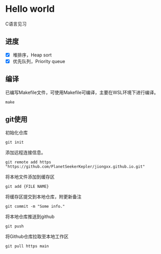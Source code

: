 # Hello world

C语言见习

## 进度

- [x] 堆排序，Heap sort
- [x] 优先队列，Priority queue

## 编译

已编写Makefile文件，可使用Makefile可编译，主要在WSL环境下进行编译。
```c
make
```

## git使用

初始化仓库
```git
git init
```

添加远程连接信息。
```git
git remote add https "https://github.com/PlanetSeekerKepler/jiongxx.github.io.git"
```

将本地文件添加到缓存区
```git
git add {FILE NAME}
```

将缓存区提交到本地仓库，附更新备注
```git
git commit -m "Some info."
```

将本地仓库推送到github
```git
git push
```

将Github仓库拉取至本地工作区
```git
git pull https main
```



